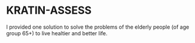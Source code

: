 # KRATIN-ASSESS
I provided one solution to solve the problems of the elderly people (of age group 65+) to live healtier and better life.
